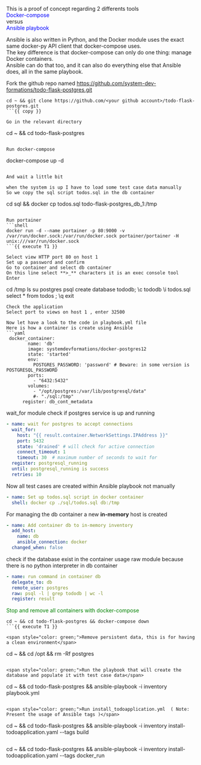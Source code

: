 This is a proof of concept regarding 2 differents tools  
<span style="color: blue;">Docker-compose</span>  
versus  
<span style="color: blue;">Ansible playbook</span>   

Ansible is also written in Python, and the Docker module uses the exact same docker-py API client that docker-compose uses.   
The key difference is that docker-compose can only do one thing: manage Docker containers.  
Ansible can do that too, and it can also do everything else that Ansible does, all in the same playbook.  


Fork the github repo named https://github.com/system-dev-formations/todo-flask-postgres.git
```
cd ~ && git clone https://github.com/<your github account>/todo-flask-postgres.git
```{{ copy }}

Go in the relevant directory 
```
cd ~ && cd todo-flask-postgres
```{{execute T1 }}

Run docker-compose 
```
docker-compose up -d 
```{{ execute T1 }}

And wait a little bit 

when the system is up I have to load some test case data manually
So we copy the sql script todos.sql in the db container  
```
cd sql && docker cp todos.sql todo-flask-postgres_db_1:/tmp 
```{{ execute T1 }}

Run portainer  
```shell
docker run -d --name portainer -p 80:9000 -v /var/run/docker.sock:/var/run/docker.sock portainer/portainer -H unix:///var/run/docker.sock 
```{{ execute T1 }}

Select view HTTP port 80 on host 1  
Set up a password and confirm   
Go to container and select db container   
On this line select **>_** characters it is an exec console tool   
Enter
``` 
cd /tmp 
ls 
su postgres 
psql
create database tododb; 
\c tododb 
\i todos.sql 
select * from todos ;
\q
exit 
```  
Check the application  
Select port to views on host 1 , enter 32500  

Now let have a look to the code in playbook.yml file       
Here is how a container is create using Ansible  
```yaml
 docker_container:
        name: 'db'
        image: systemdevformations/docker-postgres12
        state: 'started'
        env:
          POSTGRES_PASSWORD: 'password' # Beware: in some version is POSTGRESQL_PASSWORD
        ports:
          - "6432:5432"
        volumes:
          - "/opt/postgres:/var/lib/postgresql/data"
          #- "./sql:/tmp"
      register: db_cont_metadata
```
wait_for module check if postgres service is up and running 
```yaml
- name: wait for postgres to accept connections
  wait_for:
    host: "{{ result.container.NetworkSettings.IPAddress }}"
    port: 5432
    state: 'drained' # will check for active connection
    connect_timeout: 1
    timeout: 30  # maximum number of seconds to wait for
  register: postgresql_running
  until: postgresql_running is success
  retries: 10     
```
Now all test cases are created within Ansible playbook not manually
```yaml
- name: Set up todos.sql script in docker container
  shell: docker cp ./sql/todos.sql db:/tmp
```
For managing the db container a new **in-memory** host is created 
```yaml
- name: Add container db to in-memory inventory
  add_host:
    name: db
    ansible_connection: docker
  changed_when: false
```
check if the database exist in the container
usage raw module because there is no python interpreter in db container 
```yaml
- name: run command in container db
  delegate_to: db
  remote_user: postgres
  raw: psql -l | grep tododb | wc -l
  register: result 
```

<span style="color: green;">Stop and remove all containers with docker-compose</span>
```
cd ~ && cd todo-flask-postgres && docker-compose down 
```{{ execute T1 }}

<span style="color: green;">Remove persistent data, this is for having a clean environment</span>

```
cd ~ && cd /opt && rm -Rf postgres 
```{{ execute T1 }}

<span style="color: green;">Run the playbook that will create the database and populate it with test case data</span>

```
cd ~ && cd todo-flask-postgres && ansible-playbook -i inventory playbook.yml 
```{{ execute T1 }}

<span style="color: green;">Run install_todoapplication.yml  ( Note: Present the usage of Ansible tags )</span>

```
cd ~ && cd todo-flask-postgres && ansible-playbook -i inventory install-todoapplication.yaml --tags build
```{{ execute T1 }}

```
cd ~ && cd todo-flask-postgres && ansible-playbook -i inventory install-todoapplication.yaml --tags docker_run 
```{{ execute T1 }}
